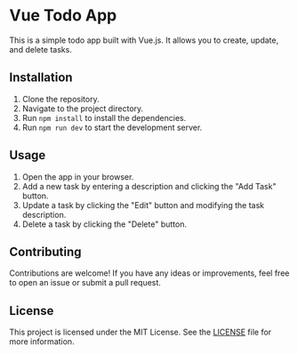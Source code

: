 # Vue Todo App

This is a simple todo app built with Vue.js. It allows you to create, update, and delete tasks.

## Installation

1. Clone the repository.
2. Navigate to the project directory.
3. Run `npm install` to install the dependencies.
4. Run `npm run dev` to start the development server.

## Usage

1. Open the app in your browser.
2. Add a new task by entering a description and clicking the "Add Task" button.
3. Update a task by clicking the "Edit" button and modifying the task description.
4. Delete a task by clicking the "Delete" button.

## Contributing

Contributions are welcome! If you have any ideas or improvements, feel free to open an issue or submit a pull request.

## License

This project is licensed under the MIT License. See the [LICENSE](LICENSE) file for more information.
